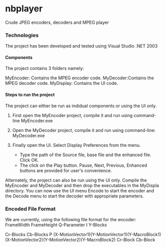# nbplayer
Crude JPEG encoders, decoders and MPEG player

### Technologies

The project has been developed and tested using Visual Studio .NET 2003


#### Components

The project contains 3 folders namely:

MyEncoder: Contains the MPEG encoder code.
MyDecoder:Contains the MPEG decoder code.
MyDisplay: Contains the UI code.



#### Steps to run the project

The project can either be run as indidual components or using the UI only.
1. First open the MyEncoder project, compile it and run using command-line
   MyEncoder.exe <source filepath> <quantization> <k-factor>

2. Open the MyDecoder project, compile it and run using command-line:
   MyDecoder.exe <base filepath> <ehanced filepath> <k-factor>


3. Finally open the UI. Select Display Preferences from the menu. 
   - Type the path of the Source file, base file and the enhanced file. Click OK.
   - The click on the Play button. Pause, Next, Previous, Enhanced buttons are 
     provided for user's convenience.

Alternately, the project can also be run using the UI only. Compile the MyEncoder
and MyDecoder and then drop the executables in the MyDispla directory.
You can now use the UI menu Encode to start the encoder and the Decode menu to start
the decoder with appropriate parameters.



### Encoded File Format

We are currently, using the following file format for the encoder:
FrameWidth
FrameHeight
Q-Parameter
I
Y-Blocks 

Cr-Blocks
Cb-Blocks
P
(X-MotionVector1)(Y-MotionVector1)(Y-MacroBlock1)(X-MotionVector2)(Y-MotionVector2)(Y-MacroBlock2)
Cr-Block
Cb-Block